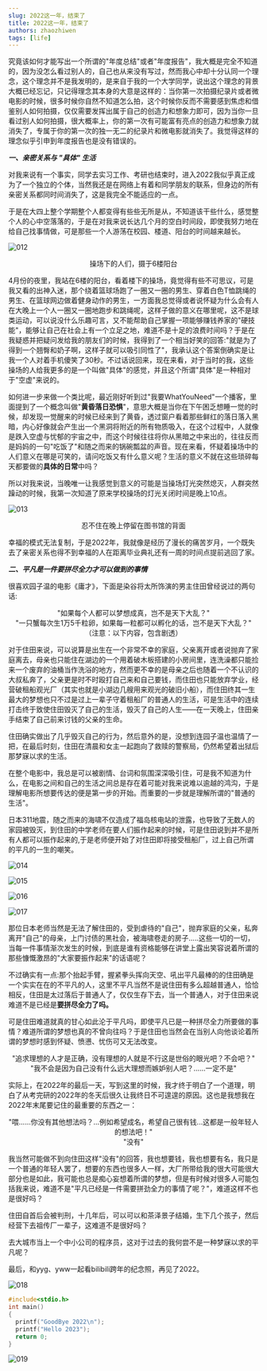 ```yaml
---
slug: 2022这一年，结束了
title: 2022这一年，结束了
authors: zhaozhiwen
tags: [life]
---
```


究竟该如何才能写出一个所谓的"年度总结"或者"年度报告"，我大概是完全不知道的，因为没怎么看过别人的，自己也从来没有写过，然而我心中却十分认同一个理念，这个理念并不是我发明的，是来自于我的一个大学同学，说出这个理念的背景大概已经忘记，只记得理念其本身的大意是这样的：当你第一次拍摄纪录片或者微电影的时候，很多时候你自然不知道怎么拍，这个时候你反而不需要感到焦虑和借鉴别人如何拍摄，仅仅需要发挥出属于自己的创造力和想象力即可，因为当你一旦看过别人如何拍摄，很大概率上，你的第一次有可能富有亮点的创造力和想象力就消失了，专属于你的第一次的独一无二的纪录片和微电影就消失了。我觉得这样的理念似乎引申到年度报告也是没有错误的。

<!-- truncate -->

***一、亲密关系与 "具体" 生活***

对我来说有一个事实，同学去实习工作、考研也结束时，进入2022我似乎真正成为了一个独立的个体，当然我还是在网络上有着和同学朋友的联系，但身边的所有亲密关系都同时间消失了，这是我完全不能适应的一点。

于是在大四上整个学期整个人都变得有些些无所是从，不知道该干些什么，感觉整个人的心中空落落的，于是在对我来说长达几个月的空白时间段，即使我努力地在给自己找事情做，可是那些一个人游荡在校园、楼道、阳台的时间越来越长。

![012](./assets/012.jpg)

<center>操场下的人们，摄于6楼阳台</center>

4月份的夜里，我站在6楼的阳台，看着楼下的操场，竟觉得有些不可思议，可是我又看的出神入迷，那个绕着篮球场跑了一圈又一圈的男生、穿着白色T恤跳绳的男生、在篮球网边做着健身动作的男生，一方面我总觉得或者说怀疑为什么会有人在大晚上一个人一圈又一圈地跑步和跳绳呢，这样子做的意义在哪里呢，这不是球类运动，可以说没什么乐趣可言，又不能帮助自己掌握一项能够赚钱养家的"硬技能"，能够让自己在社会上有一个立足之地，难道不是十足的浪费时间吗？于是在我疑惑并把疑问发给我的朋友们的时候，我得到了一个相当好笑的回答:"就是为了得到一个翘臀和奶子啊，这样子就可以吸引同性了"，我承认这个答案倒确实是让我一个人对着手机傻笑了30秒。不过话说回来，现在来看，对于当时的我，这些操场的人给我更多的是一个叫做"具体"的感觉，并且这个所谓"具体"是一种相对于"空虚"来说的。

如何进一步来做一个类比呢，最近刚好听到过"我要WhatYouNeed"一个播客，里面提到了一个概念叫做"**黄昏落日恐惧**"，意思大概是当你在下午困乏想睡一觉的时候，却发现一觉醒来的时候已经来到了黄昏，透过窗户看着那些鲜红的落日落入黑暗，内心好像就会产生出一个黑洞将附近的所有物质吸入，在这个过程中，人就像是跌入空虚与忧郁的宇宙之中，而这个时候往往将你从黑暗之中来出的，往往反而是妈妈的一句"吃饭了"和随之而来的锅碗瓢盆的声音。现在来看，怀疑着操场中的人们意义在哪是可笑的，请问吃饭又有什么意义呢？生活的意义不就在这些琐碎每天都要做的**具体的日常**中吗？

所以对我来说，当晚唯一让我感觉到意义的可能是当操场灯光突然熄灭，人群突然躁动的时候，我第一次知道了原来学校操场的灯光关闭时间是晚上10点。

![013](./assets/013.jpg)

<center>忍不住在晚上停留在图书馆的背面</center>

幸福的模式无法复制，于是2022年，我就像是经历了漫长的痛苦岁月，一个既失去了亲密关系也得不到幸福的人在距离毕业典礼还有一周的时间点提前逃回了家。

***二、平凡是一件要拼尽全力才可以做到的事情***

很喜欢园子温的电影《庸才》，下面是染谷将太所饰演的男主住田曾经说过的两句话:

<center>"如果每个人都可以梦想成真，岂不是天下大乱？"</center>

<center>"一只蟹每次生1万5千粒卵，如果每一粒都可以孵化的话，岂不是天下大乱？"</center>

<center>（注意：以下内容，包含剧透）</center>

对于住田来说，可以说算是出生在一个非常不幸的家庭，父亲离开或者说抛弃了家庭离去，母亲也只能住在湖边的一个用着破木板搭建的小房间里，连洗澡都只能捡来一个废弃的油桶当作洗浴的地方，然而更不幸的是母亲之后也随着一个不认识的大叔私奔了，父亲更是时不时殴打自己来和自己要钱，而住田也只能放弃学业，经营破租船观光厂（其实也就是小湖边几艘用来观光的破旧小船），而住田终其一生最大的梦想也只不过是过上一辈子守着租船厂的普通人的生活，可是生活中的连续打击终于致使住田毁灭了自己的生活，毁灭了自己的人生——在一天晚上，住田亲手结束了自己前来讨钱的父亲的生命。

住田确实做出了几乎毁灭自己的行为，然后意外的是，没想到连园子温也温情了一把，在最后时刻，住田在清晨和女主一起跑向了救赎的警察局，仍然希望着出狱后那梦寐以求的生活。

在整个电影中，我总是可以被剧情、台词和氛围深深吸引住，可是我不知道为什么，在电影之间和自己的生活之间总是存在着可能对我来说难以逾越的鸿沟，于是理解电影所想要传达的便是第一步的开始。而重要的一步就是理解所谓的"普通的生活"。

日本311地震，随之而来的海啸不仅造成了福岛核电站的泄露，也导致了无数人的家园被毁灭，到住田的中学老师在要人们振作起来的时候，可是住田说到并不是所有人都可以振作起来的,于是老师便开始了对住田即将接受租船厂，过上自己所谓的平凡的一生的嘲笑。

![014](./assets/014.jpg)

![015](./assets/015.jpg)

![016](./assets/016.jpg)

![017](./assets/017.jpg)

那位日本老师当然是无法了解住田的，受到虐待的"自己"，抛弃家庭的父亲，私奔离开"自己"的母亲，上门讨债的黑社会，被海啸卷走的房子.....这些一切的一切，当每一件事情渐次发生的时候，到底是谁有资格能够在讲堂上露出笑容说着所谓的那些慷慨激昂的"大家要振作起来"的话语呢？

不过确实有一点:那个抬起手臂，握紧拳头挥向天空、吼出平凡最棒的的住田确是一个实实在在的不平凡的人，这里不平凡当然不是说住田有多么超越普通人，恰恰相反，住田是太过落后于普通人了，仅仅生存下去，当一个普通人，对于住田来说难道不是已经是**要拼尽全力了吗。**

可是住田难道就真的甘心如此沦于平凡吗，即使平凡已是一种拼尽全力所要做的事情？难道所谓的梦想也真的不曾向往吗？于是住田也当然会在当别人向他谈论着所谓的梦想时感到怀疑、愤懑、忧伤可又无法改变。

<center>"追求理想的人才是正确，没有理想的人就是不行这是世俗的眼光吧？不会吧？"</center>

<center>"我不会是因为自己没有什么远大理想而嫉妒别人吧？......一定不是"</center>

实际上，在2022年的最后一天，写到这里的时候，我才终于明白了一个道理，明白了从考完研的2022年的冬天后很久让我终日不可遑遑的原因。这也是我想我在2022年末尾要记住的最重要的东西之一：

<center>"喂......你没有其他想法吗？...例如希望成名，希望自己很有钱...这都是一般年轻人的想法吧！"</center>

<center>"没有"</center>

我当然可能做不到向住田这样"没有"的回答，我也想要钱，我也想要有名，我只是一个普通的年轻人罢了，想要的东西也很多人一样，大厂所带给我的很大可能很大部分也是如此，我可能也总是痴心妄想着所谓的梦想，但是有时候对很多人可能包括我来说，难道不是"平凡已经是一件需要拼劲全力的事情了呢？"，难道这样不也是很好吗？

住田自首后会被判刑，十几年后，可以可以和茶泽景子结婚，生下几个孩子，然后经营下去祖传厂一辈子，这难道不是很好吗？

去大城市当上一个中小公司的程序员，这对于过去的我何尝不是一种梦寐以求的平凡呢？

最后，和yyg、yww一起看bilibili跨年的纪念照，再见了2022。

![018](./assets/018.jpg)

```c++
#include<stdio.h>
int main()
{
  printf("GoodBye 2022\n");
  printf("Hello 2023");
  return 0;
}
```

![019](./assets/019.jpg)